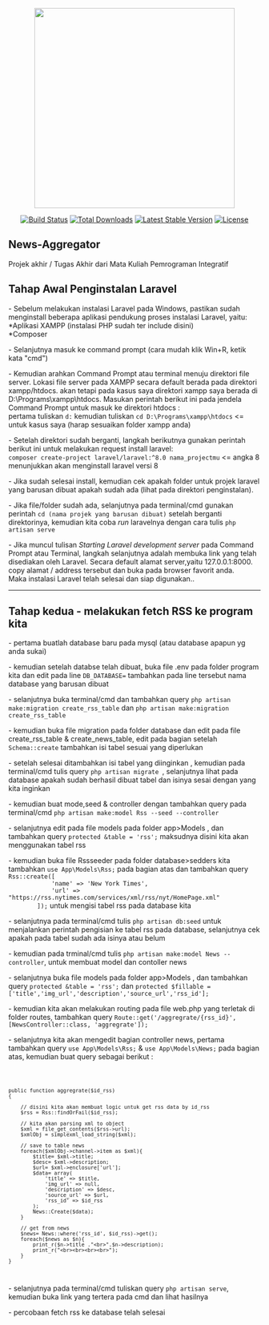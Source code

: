 <p align="center"><a href="https://laravel.com" target="_blank"><img src="https://raw.githubusercontent.com/laravel/art/master/logo-lockup/5%20SVG/2%20CMYK/1%20Full%20Color/laravel-logolockup-cmyk-red.svg" width="400"></a></p>

<p align="center">
<a href="https://travis-ci.org/laravel/framework"><img src="https://travis-ci.org/laravel/framework.svg" alt="Build Status"></a>
<a href="https://packagist.org/packages/laravel/framework"><img src="https://poser.pugx.org/laravel/framework/d/total.svg" alt="Total Downloads"></a>
<a href="https://packagist.org/packages/laravel/framework"><img src="https://poser.pugx.org/laravel/framework/v/stable.svg" alt="Latest Stable Version"></a>
<a href="https://packagist.org/packages/laravel/framework"><img src="https://poser.pugx.org/laravel/framework/license.svg" alt="License"></a>
</p>

## News-Aggregator
Projek akhir / Tugas Akhir dari Mata Kuliah Pemrograman Integratif

<h2> Tahap Awal Penginstalan Laravel </h2>
  <p> - Sebelum melakukan instalasi Laravel pada Windows, pastikan sudah menginstall beberapa aplikasi pendukung proses instalasi Laravel, yaitu:<br>
	*Aplikasi XAMPP (instalasi PHP sudah ter include disini)<br>
   *Composer 
  </p>
 <p> - Selanjutnya masuk ke command prompt (cara mudah klik Win+R, ketik kata "cmd") </p> 
  <p> - Kemudian arahkan Command Prompt atau terminal menuju direktori file server. Lokasi file server pada XAMPP secara default berada pada direktori xampp/htdocs. akan         tetapi pada kasus saya direktori xampp saya berada di D:\Programs\xampp\htdocs. Masukan perintah berikut ini pada jendela Command Prompt untuk masuk ke direktori         htdocs :<br>
	pertama tuliskan <code>d:</code> kemudian tuliskan <code>cd D:\Programs\xampp\htdocs</code> <= untuk kasus saya (harap sesuaikan folder xampp anda)</p> 
 <p> - Setelah direktori sudah berganti, langkah berikutnya gunakan perintah berikut ini untuk melakukan request install laravel:<br>
	 <code>composer create-project laravel/laravel:^8.0 nama_projectmu</code> <= angka 8 menunjukkan akan menginstall laravel versi 8 </p> 
  <p> - Jika sudah selesai install, kemudian cek apakah folder untuk projek laravel yang barusan dibuat apakah sudah ada (lihat pada direktori penginstalan). </p> 
<p> - Jika file/folder sudah ada, selanjutnya pada terminal/cmd gunakan perintah <code>cd (nama projek yang barusan dibuat)</code> setelah berganti direktorinya, kemudian  kita coba <i>run</i> laravelnya dengan cara tulis <code>php artisan serve</code></p> 
<p> - Jika muncul tulisan <i>Starting Laravel development server</i> pada Command Prompt atau Terminal, langkah selanjutnya adalah membuka link yang telah disediakan oleh Laravel. Secara default alamat server,yaitu 127.0.0.1:8000. copy alamat / address tersebut dan buka pada browser favorit anda. <br> Maka instalasi Laravel telah selesai dan siap digunakan..</p><hr>
<h2>Tahap kedua - melakukan fetch RSS ke program kita</h2>
<p> - pertama buatlah database baru pada mysql (atau database apapun yg anda sukai) </p>
<p> - kemudian setelah databse telah dibuat, buka file .env pada folder program kita dan edit pada line <code>DB_DATABASE=</code> tambahkan pada line tersebut nama database yang barusan dibuat</p>
<p> - selanjutnya buka terminal/cmd dan tambahkan query <code>php artisan make:migration create_rss_table</code> dan <code>php artisan make:migration create_rss_table</code> </p>
<p> - kemudian buka file migration pada folder database dan edit pada file create_rss_table & create_news_table, edit pada bagian setelah <code>Schema::create</code> tambahkan isi tabel sesuai yang diperlukan</p>
<p> - setelah selesai ditambahkan isi tabel yang diinginkan , kemudian pada terminal/cmd tulis query <code>php artisan migrate </code>, selanjutnya lihat pada database apakah sudah berhasil dibuat tabel dan isinya sesai dengan yang kita inginkan </p>
<p> - kemudian buat mode,seed & controller dengan tambahkan query pada terminal/cmd <code>php artisan make:model Rss --seed --controller</code></p>
<p> - selanjutnya edit pada file models pada folder app>Models , dan tambahkan query <code>protected &table = 'rss';</code> maksudnya disini kita akan menggunakan tabel rss </p>
<p> - kemudian buka file Rssseeder pada folder database>sedders kita tambahkan <code>use App\Models\Rss;</code> pada bagian atas dan tambahkan query <code> Rss::create([
            'name' => 'New York Times',
            'url' => "https://rss.nytimes.com/services/xml/rss/nyt/HomePage.xml"
        ]);</code> untuk mengisi tabel rss pada database kita</p>
<p> - selanjutnya pada terminal/cmd tulis <code>php artisan db:seed</code> untuk menjalankan perintah pengisian ke tabel rss pada database, selanjutnya cek apakah pada tabel sudah ada isinya atau belum</p>
<p> - kemudian pada trminal/cmd tulis <code>php artisan make:model News --controller</code>, untuk membuat model dan contoller news</p>
<p> - selanjutnya buka file models pada folder app>Models , dan tambahkan query <code>protected &table = 'rss';</code> dan <code>protected $fillable = ['title','img_url','description','source_url','rss_id'];</code> </p>
<p> - kemudian kita akan melakukan routing pada file web.php yang terletak di folder routes, tambahkan query <code>Route::get('/aggregrate/{rss_id}', [NewsController::class, 'aggregrate']);</code></p>
<p> - selanjutnya kita akan mengedit bagian controller news, pertama tambahkan query <code>use App\Models\Rss;</code> & <code>use App\Models\News;</code> pada bagian atas, kemudian buat query sebagai berikut : </p>
<code>
	
	public function aggregrate($id_rss)
	{ 
	
        // disini kita akan membuat logic untuk get rss data by id_rss
        $rss = Rss::findOrFail($id_rss);
	
        // kita akan parsing xml to object
        $xml = file_get_contents($rss->url);
        $xmlObj = simplexml_load_string($xml);
	
        // save to table news
        foreach($xmlObj->channel->item as $xml){
            $title= $xml->title;
            $desc= $xml->description;
            $url= $xml->enclosure['url'];
            $data= array(
                'title' => $title,
                'img_url' => null,
                'description' => $desc,
                'source_url' => $url,
                'rss_id' => $id_rss
            );
            News::Create($data);
        }

        // get from news
        $news= News::where('rss_id', $id_rss)->get();
        foreach($news as $n){
            print_r($n->title ."<br>".$n->description);
            print_r("<br><br><br><br>");    
        }
    }
</code>
<p> - selanjutnya pada terminal/cmd tuliskan query <code>php artisan serve</code>, kemudian buka link yang tertera pada cmd dan lihat hasilnya </p>
<p> - percobaan fetch rss ke database telah selesai</p>

